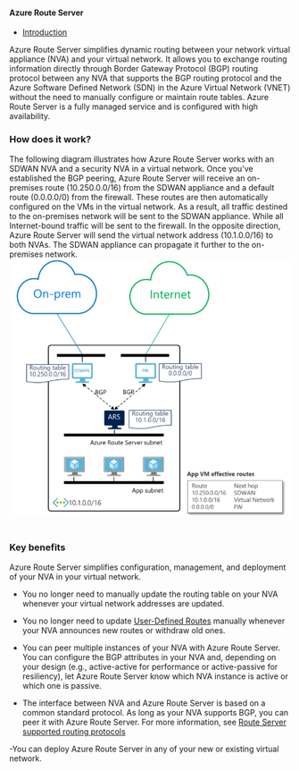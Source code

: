 #### Azure Route Server

- [Introduction](#introduction)

Azure Route Server simplifies dynamic routing between your network virtual appliance (NVA) and your virtual network. It allows you to exchange routing information directly through Border Gateway Protocol (BGP) routing protocol between any NVA that supports the BGP routing protocol and the Azure Software Defined Network (SDN) in the Azure Virtual Network (VNET) without the need to manually configure or maintain route tables. Azure Route Server is a fully managed service and is configured with high availability.

### How does it work?
The following diagram illustrates how Azure Route Server works with an SDWAN NVA and a security NVA in a virtual network. Once you’ve established the BGP peering, Azure Route Server will receive an on-premises route (10.250.0.0/16) from the SDWAN appliance and a default route (0.0.0.0/0) from the firewall. These routes are then automatically configured on the VMs in the virtual network. As a result, all traffic destined to the on-premises network will be sent to the SDWAN appliance. While all Internet-bound traffic will be sent to the firewall. In the opposite direction, Azure Route Server will send the virtual network address (10.1.0.0/16) to both NVAs. The SDWAN appliance can propagate it further to the on-premises network.
<br>
<img src="https://github.com/dikkyryan/daily-progress/blob/main/posts/2021/12-december/28-december-2021/1.png?raw=true" />
<br>
<br>

### Key benefits
Azure Route Server simplifies configuration, management, and deployment of your NVA in your virtual network.

- You no longer need to manually update the routing table on your NVA whenever your virtual network addresses are updated.

- You no longer need to update [User-Defined Routes](https://docs.microsoft.com/en-us/azure/virtual-network/virtual-networks-udr-overview) manually whenever your NVA announces new routes or withdraw old ones.

- You can peer multiple instances of your NVA with Azure Route Server. You can configure the BGP attributes in your NVA and, depending on your design (e.g., active-active for performance or active-passive for resiliency), let Azure Route Server know which NVA instance is active or which one is passive.

- The interface between NVA and Azure Route Server is based on a common standard protocol. As long as your NVA supports BGP, you can peer it with Azure Route Server. For more information, see [Route Server supported routing protocols](https://docs.microsoft.com/en-us/azure/route-server/route-server-faq#protocol)

-You can deploy Azure Route Server in any of your new or existing virtual network.
